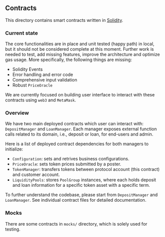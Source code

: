 ## Contracts

This directory contains smart contracts written in [Solidity](https://solidity.readthedocs.io/en/latest/). 

### Current state

The core functionalities are in place and unit tested (happy path) in local, but it should not be considered complete at this moment. Further work is needed to test, add missing features, improve the architecture and optimize gas usage. More specifically, the following things are missing:

- Solidity Events
- Error handling and error code
- Comprehensive input validation
- Robust `PriceOracle`

We are currently focused on building user interface to interact with these contracts using `web3` and `MetaMask`.

### Overview

We have two main deployed contracts which user can interact with: `DepositManager` and `LoanManager`. Each manager exposes external function calls related to its domain, i.e., deposit or loan, for end-users and admin. 

Here is a list of deployed contract dependencies for both managers to initialize:

- `Configuration`: sets and retrives business configurations.
- `PriceOracle`: sets token prices submitted by a poster.
- `TokenManager`: transfers tokens between protocol account (this contract) and customer account.
- `LiquidityPools`: stores `PoolGroup` instances, where each holds deposit and loan information for a specific token asset with a specific term.

To further understand the codebase, please start from `DepositManager` and `LoanManager`. See individual contract files for detailed documentation.

### Mocks

There are some contracts in `mocks/` directory, which is solely used for testing.
